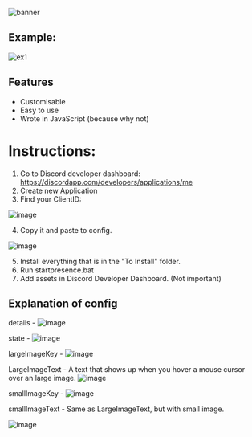 ![banner](https://user-images.githubusercontent.com/8338166/39664914-9dffa240-508b-11e8-82f6-05abc7f1213d.png)
## Example:
![ex1](https://user-images.githubusercontent.com/8338166/39663205-47380806-506f-11e8-9070-895374f1d3df.PNG)
## Features
* Customisable
* Easy to use
* Wrote in JavaScript (because why not)

# Instructions:
1. Go to Discord developer dashboard: https://discordapp.com/developers/applications/me
2. Create new Application
3. Find your ClientID:

![image](https://user-images.githubusercontent.com/8338166/39664001-c3888b94-507c-11e8-8b39-c36d7693055a.png)

4. Copy it and paste to config.

![image](https://user-images.githubusercontent.com/8338166/39664005-e10de3bc-507c-11e8-8cb2-f44e4491f125.png)

5. Install everything that is in the "To Install" folder.
6. Run startpresence.bat
7. Add assets in Discord Developer Dashboard. (Not important)

## Explanation of config
details - ![image](https://user-images.githubusercontent.com/8338166/39664022-38b90d4e-507d-11e8-8a5c-2b38694605af.png)

state - ![image](https://user-images.githubusercontent.com/8338166/39664034-60eb5dc6-507d-11e8-8bc7-148469463c0b.png)

largeImageKey - ![image](https://user-images.githubusercontent.com/8338166/39664047-7f68220c-507d-11e8-8b75-cbb13c23bd32.png)

LargeImageText - A text that shows up when you hover a mouse cursor over an large image. ![image](https://user-images.githubusercontent.com/8338166/39664055-b1ed3a28-507d-11e8-951c-ab0d3caee376.png)

smallImageKey - ![image](https://user-images.githubusercontent.com/8338166/39664067-02842eba-507e-11e8-86a3-c5858d81b5f0.png)

smallImageText - Same as LargeImageText, but with small image. 

![image](https://user-images.githubusercontent.com/8338166/39664089-589e1248-507e-11e8-9428-a528c60c68eb.png)

